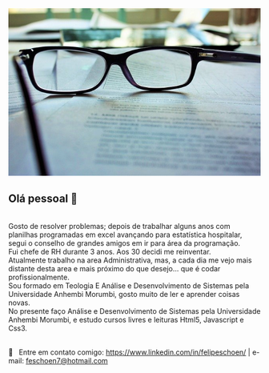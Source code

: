 <img width="auto" src="https://github.com/FelipeSchoen/images/blob/master/glasses-983947_640.jpg">
<h2>Olá pessoal 👋</h2>

<br>Gosto de resolver problemas; depois de trabalhar alguns anos com planilhas programadas em excel avançando para estatística hospitalar, segui o conselho de grandes amigos em ir para área da programação.
<br>Fui chefe de RH durante 3 anos. Aos 30 decidi me reinventar.
<br>Atualmente trabalho na area Administrativa, mas, a cada dia me vejo mais distante desta area e mais próximo do que desejo... que é codar profissionalmente.
<br>Sou formado em Teologia E Análise e Desenvolvimento de Sistemas pela Universidade Anhembi Morumbi, gosto muito de ler e aprender coisas novas.
<br>No presente faço Análise e Desenvolvimento de Sistemas pela Universidade Anhembi Morumbi, e estudo cursos livres e leituras Html5, Javascript e Css3.
 
 <br/> :email: &nbsp; Entre em contato comigo: https://www.linkedin.com/in/felipeschoen/
| e-mail: feschoen7@hotmail.com
